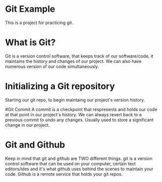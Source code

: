 # Git Example
This is a project for practicing git.

# What is Git?
Git is a version control software, that keeps track of our software/code, it maintains the history and changes of our project. We can also have numerous version of our code simultaneously.

# Initializing a Git repository
Starting our git repo, to begin maintaing our project's version history.

#Git Commit
A commit is a checkpoint that respresents and holds our code at that point in our project's history. We can always revert back to a previous commit to undo any changes. Usually used to store a significant change in our project. 

# Git and Github
Keep in mind that git and github are TWO different things. git is a version control software that can be used on your computer, certain text editors/ides and it's what github uses behind the scenes to maintain your code. Github is a remote service that holds your git repos. 